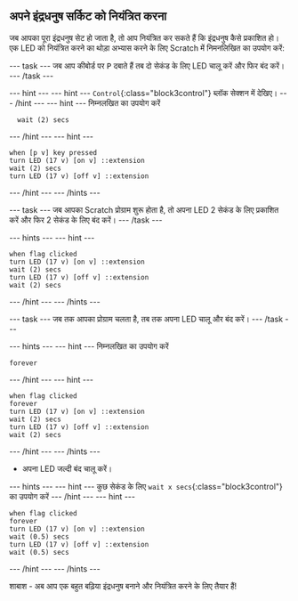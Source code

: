 ## अपने इंद्रधनुष सर्किट को नियंत्रित करना

जब आपका पूरा इंद्रधनुष सेट हो जाता है, तो आप नियंत्रित कर सकते हैं कि इंद्रधनुष कैसे प्रकाशित हो। एक LED को नियंत्रित करने का थोड़ा अभ्यास करने के लिए Scratch में निमनलिखित का उपयोग करें:

\--- task \--- जब आप कीबोर्ड पर <kbd>P</kbd> दबाते हैं तब दो सेकंड के लिए LED चालू करें और फिर बंद करें। \--- /task \---

\--- hint \--- \--- hint \--- `Control`{:class="block3control"} ब्लॉक सेक्शन में देखिए। \--- /hint \--- \--- hint \--- निम्नलखित का उपयोग करें

```blocks3
  wait (2) secs
```

\--- /hint \--- \--- hint \---

```blocks3
when [p v] key pressed
turn LED (17 v) [on v] ::extension
wait (2) secs
turn LED (17 v) [off v] ::extension
```

\--- /hint \--- \--- /hints \---

\--- task \--- जब आपका Scratch प्रोग्राम शुरू होता है, तो अपना LED 2 सेकंड के लिए प्रकाशित करें और फिर 2 सेकंड के लिए बंद करें। \--- /task \---

\--- hints \--- \--- hint \---

```blocks3
when flag clicked
turn LED (17 v) [on v] ::extension
wait (2) secs
turn LED (17 v) [off v] ::extension
wait (2) secs
```

\--- /hint \--- \--- /hints \---

\--- task \--- जब तक आपका प्रोग्राम चलता है, तब तक अपना LED चालू और बंद करें। \--- /task \---

\--- hints \--- \--- hint \--- निम्नलखित का उपयोग करें

```blocks3
forever
```

\--- /hint \--- \--- hint \---

```blocks3
when flag clicked
forever
turn LED (17 v) [on v] ::extension
wait (2) secs
turn LED (17 v) [off v] ::extension
wait (2) secs
```

\--- /hint \--- \--- /hints \---

+ अपना LED जल्दी बंद चालू करें।

\--- hints \--- \--- hint \--- कुछ सेकंड के लिए `wait x secs`{:class="block3control"} का उपयोग करें \--- /hint \--- \--- hint \---

```blocks3
when flag clicked
forever
turn LED (17 v) [on v] ::extension
wait (0.5) secs
turn LED (17 v) [off v] ::extension
wait (0.5) secs
```

\--- /hint \--- \--- /hints \---

शाबाश - अब आप एक बहुत बढ़िया इंद्रधनुष बनाने और नियंत्रित करने के लिए तैयार हैं!
